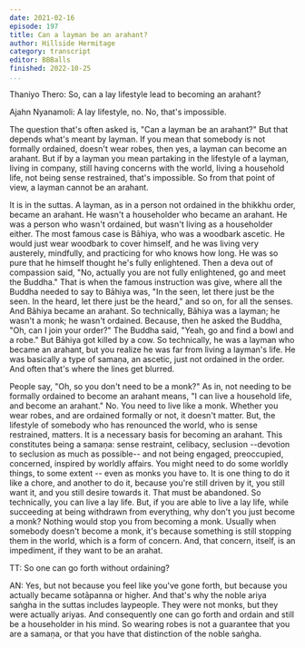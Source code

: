```yaml
---
date: 2021-02-16
episode: 197
title: Can a layman be an arahant?
author: Hillside Hermitage
category: transcript
editor: BBBalls
finished: 2022-10-25
...
```


Thaniyo Thero: So, can a lay lifestyle lead to becoming an arahant?

Ajahn Nyanamoli: A lay lifestyle, no.
No, that's impossible.

The question that's often asked is, "Can a layman be an arahant?"
But that depends what's meant by layman.
If you mean that somebody is not formally ordained, doesn't wear robes, then yes, a layman can become an arahant.
But if by a layman you mean partaking in the lifestyle of a layman, living in company, still having concerns with the world, living a household life, not being sense restrained, that's impossible.
So from that point of view, a layman cannot be an arahant.

It is in the suttas.
A layman, as in a person not ordained in the bhikkhu order, became an arahant.
He wasn't a householder who became an arahant.
He was a person who wasn't ordained, but wasn't living as a householder either.
The most famous case is Bāhiya, who was a woodbark ascetic.
He would just wear woodbark to cover himself, and he was living very austerely, mindfully, and practicing for who knows how long.
He was so pure that he himself thought he's fully enlightened.
Then a deva out of compassion said, "No, actually you are not fully enlightened, go and meet the Buddha."
That is when the famous instruction was give, where all the Buddha needed to say to Bāhiya was, "In the seen, let there just be the seen. In the heard, let there just be the heard," and so on, for all the senses.
And Bāhiya became an arahant.
So technically, Bāhiya was a layman; he wasn't a monk; he wasn't ordained.
Because, then he asked the Buddha, "Oh, can I join your order?"
The Buddha said, "Yeah, go and find a bowl and a robe."
But Bāhiya got killed by a cow.
So technically, he was a layman who became an arahant, but you realize he was far from living a layman's life.
He was basically a type of samaṇa, an ascetic, just not ordained in the order.
And often that's where the lines get blurred.

People say, "Oh, so you don't need to be a monk?"
As in, not needing to be formally ordained to become an arahant means, "I can live a household life, and become an arahant."
No.
You need to live like a monk.
Whether you wear robes, and are ordained formally or not, it doesn't matter.
But, the lifestyle of somebody who has renounced the world, who is sense restrained, matters. 
It is a necessary basis for becoming an arahant.
This constitutes being a samaṇa: sense restraint, celibacy, seclusion --devotion to seclusion as much as possible-- and not being engaged, preoccupied, concerned, inspired by worldly affairs.
You might need to do some worldly things, to some extent -- even as monks you have to.
It is one thing to do it like a chore, and another to do it, because you're still driven by it, you still want it, and you still desire towards it.
That must be abandoned.
So technically, you can live a lay life. But, if you are able to live a lay life, while succeeding at being withdrawn from everything, why don't you just become a monk?
Nothing would stop you from becoming a monk.
Usually when somebody doesn't become a monk, it's because something is still stopping them in the world, which is a form of concern.
And, that concern, itself, is an impediment, if they want to be an arahat.

TT: So one can go forth without ordaining?

AN: Yes, but not because you feel like you've gone forth, but because you actually became sotāpanna or higher.
And that's why the noble ariya saṅgha in the suttas includes laypeople.
They were not monks, but they were actually ariyas.
And consequently one can go forth and ordain and still be a householder in his mind.
So wearing robes is not a guarantee that you are a samaṇa, or that you have that distinction of the noble saṅgha.
